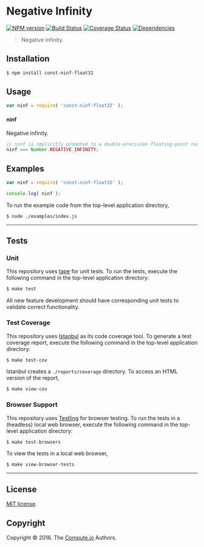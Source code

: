 Negative Infinity
===
[![NPM version][npm-image]][npm-url] [![Build Status][build-image]][build-url] [![Coverage Status][coverage-image]][coverage-url] [![Dependencies][dependencies-image]][dependencies-url]

> Negative infinity.


## Installation

``` bash
$ npm install const-ninf-float32
```


## Usage

``` javascript
var ninf = require( 'const-ninf-float32' );
```

#### ninf

Negative infinity.

``` javascript
// ninf is implicitly promoted to a double-precision floating-point number...
ninf === Number.NEGATIVE_INFINITY;
```


## Examples

``` javascript
var ninf = require( 'const-ninf-float32' );

console.log( ninf );
```

To run the example code from the top-level application directory,

``` bash
$ node ./examples/index.js
```


---
## Tests

### Unit

This repository uses [tape][tape] for unit tests. To run the tests, execute the following command in the top-level application directory:

``` bash
$ make test
```

All new feature development should have corresponding unit tests to validate correct functionality.


### Test Coverage

This repository uses [Istanbul][istanbul] as its code coverage tool. To generate a test coverage report, execute the following command in the top-level application directory:

``` bash
$ make test-cov
```

Istanbul creates a `./reports/coverage` directory. To access an HTML version of the report,

``` bash
$ make view-cov
```


### Browser Support

This repository uses [Testling][testling] for browser testing. To run the tests in a (headless) local web browser, execute the following command in the top-level application directory:

``` bash
$ make test-browsers
```

To view the tests in a local web browser,

``` bash
$ make view-browser-tests
```

<!-- [![browser support][browsers-image]][browsers-url] -->


---
## License

[MIT license](http://opensource.org/licenses/MIT).


## Copyright

Copyright &copy; 2016. The [Compute.io][compute-io] Authors.


[npm-image]: http://img.shields.io/npm/v/const-ninf-float32.svg
[npm-url]: https://npmjs.org/package/const-ninf-float32

[build-image]: http://img.shields.io/travis/const-io/ninf-float32/master.svg
[build-url]: https://travis-ci.org/const-io/ninf-float32

[coverage-image]: https://img.shields.io/codecov/c/github/const-io/ninf-float32/master.svg
[coverage-url]: https://codecov.io/github/const-io/ninf-float32?branch=master

[dependencies-image]: http://img.shields.io/david/const-io/ninf-float32.svg
[dependencies-url]: https://david-dm.org/const-io/ninf-float32

[dev-dependencies-image]: http://img.shields.io/david/dev/const-io/ninf-float32.svg
[dev-dependencies-url]: https://david-dm.org/dev/const-io/ninf-float32

[github-issues-image]: http://img.shields.io/github/issues/const-io/ninf-float32.svg
[github-issues-url]: https://github.com/const-io/ninf-float32/issues

[tape]: https://github.com/substack/tape
[istanbul]: https://github.com/gotwarlost/istanbul
[testling]: https://ci.testling.com

[compute-io]: https://github.com/compute-io/
